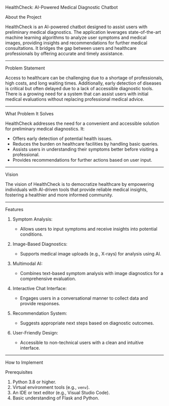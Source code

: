 HealthCheck: AI-Powered Medical Diagnostic Chatbot

About the Project

HealthCheck is an AI-powered chatbot designed to assist users with preliminary medical diagnostics. The application leverages state-of-the-art machine learning algorithms to analyze user symptoms and medical images, providing insights and recommendations for further medical consultations. It bridges the gap between users and healthcare professionals by offering accurate and timely assistance.

---

Problem Statement

Access to healthcare can be challenging due to a shortage of professionals, high costs, and long waiting times. Additionally, early detection of diseases is critical but often delayed due to a lack of accessible diagnostic tools. There is a growing need for a system that can assist users with initial medical evaluations without replacing professional medical advice.

---

What Problem It Solves

HealthCheck addresses the need for a convenient and accessible solution for preliminary medical diagnostics. It:
- Offers early detection of potential health issues.
- Reduces the burden on healthcare facilities by handling basic queries.
- Assists users in understanding their symptoms better before visiting a professional.
- Provides recommendations for further actions based on user input.

---

Vision

The vision of HealthCheck is to democratize healthcare by empowering individuals with AI-driven tools that provide reliable medical insights, fostering a healthier and more informed community.

---

Features

1. Symptom Analysis:
   - Allows users to input symptoms and receive insights into potential conditions.

2. Image-Based Diagnostics:
   - Supports medical image uploads (e.g., X-rays) for analysis using AI.

3. Multimodal AI:
   - Combines text-based symptom analysis with image diagnostics for a comprehensive evaluation.

4. Interactive Chat Interface:
   - Engages users in a conversational manner to collect data and provide responses.

5. Recommendation System:
   - Suggests appropriate next steps based on diagnostic outcomes.

6. User-Friendly Design:
   - Accessible to non-technical users with a clean and intuitive interface.

---
How to Implement

Prerequisites

1. Python 3.8 or higher.
2. Virtual environment tools (e.g., `venv`).
3. An IDE or text editor (e.g., Visual Studio Code).
4. Basic understanding of Flask and Python.

